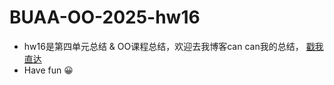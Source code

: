 # BUAA-OO-2025-hw16
* hw16是第四单元总结 & OO课程总结，欢迎去我博客can can我的总结， [戳我直达](https://pzhwuhu.github.io/2025/06/15/BUAA-OO-Unit4/)
* Have fun 😀
